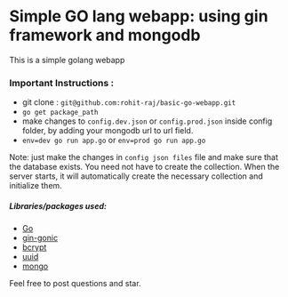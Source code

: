 # Simple GO lang webapp: using gin framework and mongodb

This is a simple golang webapp

### Important Instructions :

  - git clone : `git@github.com:rohit-raj/basic-go-webapp.git`
  - `go get package_path`
  - make changes to `config.dev.json` or `config.prod.json` inside config folder, by adding your mongodb url to url field.
  - `env=dev go run app.go` or `env=prod go run app.go`

Note: just make the changes in `config json files` file and make sure that the database exists.
You need not have to create the collection. When the server starts, it will automatically create the necessary collection and initialize them.

##### Libraries/packages used:
  - [Go][Go]
  - [gin-gonic][gin-gonic]
  - [bcrypt][bcrypt]
  - [uuid][uuid]
  - [mongo][mongo]

Feel free to post questions and star.

[gin-gonic]: <https://github.com/gin-gonic/gin>
[bcrypt]: <https://golang.org/x/crypto/bcrypt>
[Go]: <https://github.com/golang/go>
[uuid]: <https://github.com/satori/go.uuid>
[mongo]: <https://gopkg.in/mgo.v2>
